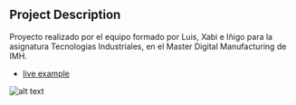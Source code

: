 ## Project Description

Proyecto realizado por el equipo formado por Luis, Xabi e Iñigo para la asignatura Tecnologias Industriales, en el Master Digital Manufacturing de IMH.

* [live example](https://ermuaio.carrd.co)

![alt text](https://media.sketchfab.com/models/b91a3d6e2c444c1ba614a728edb0df41/thumbnails/e44037a8d72148668696ff01ddb1740a/72618b91a8514aac82e9f8a304dcfd3c.jpeg "full-slider")
